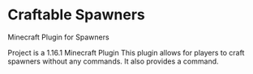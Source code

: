 # Craftable Spawners
Minecraft Plugin for Spawners

Project is a 1.16.1 Minecraft Plugin
This plugin allows for players to craft spawners without any commands.
It also provides a command.